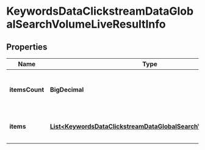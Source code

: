 

# KeywordsDataClickstreamDataGlobalSearchVolumeLiveResultInfo


## Properties

| Name | Type | Description | Notes |
|------------ | ------------- | ------------- | -------------|
|**itemsCount** | **BigDecimal** | the number of results returned in the items array |  [optional] |
|**items** | [**List&lt;KeywordsDataClickstreamDataGlobalSearchVolumeLiveItem&gt;**](KeywordsDataClickstreamDataGlobalSearchVolumeLiveItem.md) | contains keywords and related data |  [optional] |



